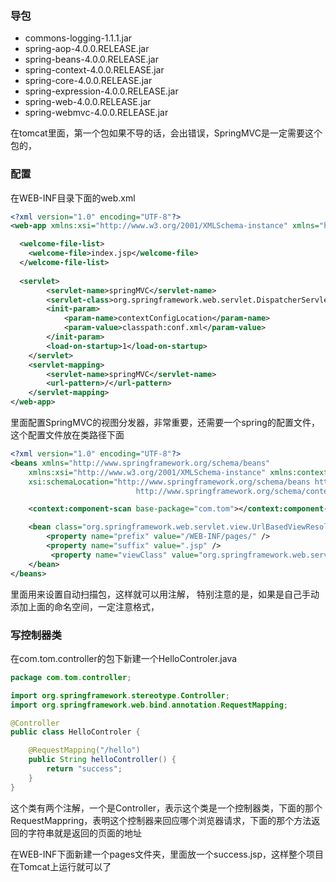 ### 导包

- commons-logging-1.1.1.jar
- spring-aop-4.0.0.RELEASE.jar
- spring-beans-4.0.0.RELEASE.jar
- spring-context-4.0.0.RELEASE.jar
- spring-core-4.0.0.RELEASE.jar
- spring-expression-4.0.0.RELEASE.jar
- spring-web-4.0.0.RELEASE.jar
- spring-webmvc-4.0.0.RELEASE.jar

在tomcat里面，第一个包如果不导的话，会出错误，SpringMVC是一定需要这个包的，

### 配置

在WEB-INF目录下面的web.xml

```xml
<?xml version="1.0" encoding="UTF-8"?>
<web-app xmlns:xsi="http://www.w3.org/2001/XMLSchema-instance" xmlns="http://java.sun.com/xml/ns/javaee" xsi:schemaLocation="http://java.sun.com/xml/ns/javaee http://java.sun.com/xml/ns/javaee/web-app_3_0.xsd" id="WebApp_ID" version="3.0">

  <welcome-file-list>
    <welcome-file>index.jsp</welcome-file>
  </welcome-file-list>
  
  <servlet>
        <servlet-name>springMVC</servlet-name>
        <servlet-class>org.springframework.web.servlet.DispatcherServlet</servlet-class>
        <init-param>
            <param-name>contextConfigLocation</param-name>
            <param-value>classpath:conf.xml</param-value>
        </init-param>
        <load-on-startup>1</load-on-startup>
    </servlet>
    <servlet-mapping>
        <servlet-name>springMVC</servlet-name>
        <url-pattern>/</url-pattern>
    </servlet-mapping>
</web-app>
```

里面配置SpringMVC的视图分发器，非常重要，还需要一个spring的配置文件，这个配置文件放在类路径下面

```xml
<?xml version="1.0" encoding="UTF-8"?>
<beans xmlns="http://www.springframework.org/schema/beans"
	xmlns:xsi="http://www.w3.org/2001/XMLSchema-instance" xmlns:context="http://www.springframework.org/schema/context"
	xsi:schemaLocation="http://www.springframework.org/schema/beans http://www.springframework.org/schema/beans/spring-beans.xsd
                            http://www.springframework.org/schema/context http://www.springframework.org/schema/context/spring-context.xsd">

	<context:component-scan base-package="com.tom"></context:component-scan>

	<bean class="org.springframework.web.servlet.view.UrlBasedViewResolver">
		<property name="prefix" value="/WEB-INF/pages/" />
		<property name="suffix" value=".jsp" />
		 <property name="viewClass" value="org.springframework.web.servlet.view.InternalResourceView"/>  
	</bean>
</beans>
```

里面用来设置自动扫描包，这样就可以用注解， 特别注意的是，如果是自己手动添加上面的命名空间，一定注意格式，

### 写控制器类

在com.tom.controller的包下新建一个HelloControler.java

```java
package com.tom.controller;

import org.springframework.stereotype.Controller;
import org.springframework.web.bind.annotation.RequestMapping;

@Controller
public class HelloControler {

	@RequestMapping("/hello")
	public String helloController() {
		return "success";
	}
}
```

这个类有两个注解，一个是Controller，表示这个类是一个控制器类，下面的那个RequestMappring，表明这个控制器来回应哪个浏览器请求，下面的那个方法返回的字符串就是返回的页面的地址

在WEB-INF下面新建一个pages文件夹，里面放一个success.jsp，这样整个项目在Tomcat上运行就可以了